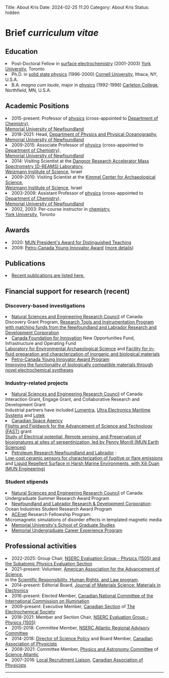 Title: About Kris
Date: 2024-02-25 11:20
Category: About Kris
Status: hidden


<h1>Brief <i>curriculum vitae</i></h1>

<h2>Education</h2>
<li> Post-Doctoral Fellow in <a href="http://www.yorku.ca/smorin/research">surface electrochemistry</a> (2001-2003) <a href="http://www.yorku.ca">York University</a>, Toronto </li>
<li> Ph.D. in <a href="http://www.chem.cornell.edu/fjd3/home.html">solid state physics</a> (1996-2000) <a href="http://www.cornell.edu">Cornell University</a>, Ithaca, NY, U.S.A.</li>
<li> B.A. <i>magna cum laude</i>, major in <a href="http://webapps.acs.carleton.edu/curricular/physics/">physics</a> (1992-1996)  <a href="http://www.carleton.edu">Carleton College</a>,  Northfield, MN, U.S.A.</li>

<h2>Academic Positions</h2>

<li> 2015-present: Professor of <a href="http://www.physics.mun.ca">physics</a> (cross-appointed to <a href="http://www.chem.mun.ca">Department of Chemistry</a>),<br> <a href="http://www.mun.ca">Memorial University of Newfoundland</a>  </li>

<li> 2018-2021: Head, <a href="http://www.physics.mun.ca"> Department of Physics and Physical Oceanography</a>,<br> <a href="http://www.mun.ca">Memorial University of Newfoundland</a>  </li>

<li> 2009-2015: Associate Professor of <a href="http://www.physics.mun.ca">physics</a> (cross-appointed to <a href="http://www.chem.mun.ca">Department of Chemistry</a>),<br> <a href="http://www.mun.ca">Memorial University of Newfoundland</a>  </li>

<li> 2014: Visiting Scientist at the <a href="http://wws.weizmann.ac.il/Dangoor/home"> Dangoor Research Accelerator Mass Spectrometry (D-REAMS) Laboratory</a>,<br> <a href="http://www.weizmann.ac.il/">Weizmann Institute of Science</a>, Israel</li>  

<li> 2009-2010: Visiting Scientist at the <a href="http://www.weizmann.ac.il/kimmel-arch/home.html">Kimmel Center for Archaeological Science</a>,<br> <a href="http://www.weizmann.ac.il/">Weizmann Institute of Science</a>, Israel</li>  

<li> 2003-2009: Assistant Professor of <a href="http://www.physics.mun.ca">physics</a> (cross-appointed to <a href="http://www.chem.mun.ca">Department of Chemistry</a>),<br> <a href="http://www.mun.ca">Memorial University of Newfoundland</a>  </li>

<li> 2002, 2003: Per-course instructor in <a href="http://www.chem.yorku.ca">chemistry</a>, <br> <a href="http://www.yorku.ca">York University</a>, Toronto  </li>

<h2>Awards</h2>

<li> 2020: <a href="https://citl.mun.ca/TeachingSupport/PresidentAwards.php">MUN President's Award for Distinguished Teaching</a>

<li> 2009:  <a href="http://sustainability.suncor.com/2009/en/responsible/1064.aspx">Petro-Canada Young Innovator Award</a> (<a href="http://www.mun.ca/gazette/issues/vol41no14/bone.php">more details</a>)</li>

<h2> Publications</h2>

<li><a href ="/pages/publications.html"> Recent publications are listed here.</a></li>
  
<h2>Financial support for research (recent)</h2>

<h3> Discovery-based investigations </h3>

<li> <a href="http://www.nserc.ca">Natural Sciences and Engineering Research Council</a> of Canada:<br>
Discovery Grant Program, <a href="http://today.mun.ca/news.php?id=8620">Research Tools and Instrumentation Program<br>
with matching funds from the Newfoundland and Labrador Research and Development Corporation</a></li>

<li> <a href="http://www.innovation.ca">Canada Foundation for Innovation</a> New Opportunities Fund, Infrastructure and Operating Fund<br><a href="https://gazette.mun.ca/research/x-ray-diffractometers-and-environmental-archaeology/">Laboratory for Environmental Archaeological Science</a> and <a href="http://www.mun.ca/univrel/news/index.php?includefile=showitem.php&id=418">Facility for in-fluid preparation and characterization of inorganic and biological materials</a> </li>

<li> <a href="http://sustainability.suncor.com/2009/en/responsible/1064.aspx">Petro-Canada Young Innovator Award Program</a>: <br><a href="http://today.mun.ca/news.php?news_id=4703">Improving the functionality of biologically compatible materials through novel electrochemical syntheses</a> </li>

<h3> Industry-related projects </h3>

<li> <a href="http://www.nserc.ca">Natural Sciences and Engineering Research Council</a> of Canada:
<br> Interaction Grant, Engage Grant, and Collaborative Research and Development Grant <br>
Industrial partners have included <a href="http://lumentra.com">Lumentra</a>,  <a href="http://www.ultra-ms.com/">Ultra Electronics Maritime Systems</a> and <a href="http://www.lotek.com">Lotek</a></li>

<li> <a href="http://www.asc-csa.gc.ca/">Canadian Space Agency</a>
<br> <a href="http://www.asc-csa.gc.ca/eng/funding-programs/programs/fast/default.asp">Flights and Fieldwork for the Advancement of Science and Technology (FAST)</a> grant <br>
<a href="https://www.esd.mun.ca/wordpress/deltasresearch/index.php/serp/">Study of Electrical potential, Remote sensing, and Preservation of biosignatures at sites of serpentinization, led by Penny Morrill (MUN Earth Sciences)</a> 

<li> <a href="http://www.pr-ac.ca">Petroleum Research Newfoundland and Labrador</a> : <br>
<a href="http://www.pr-ac.ca/index.php?id=142">Low-cost ceramic sensors for characterization of fugitive or flare emissions</a> and <a href="http://www.engr.mun.ca/~xduan/">Liquid Repellent Surface in Harsh Marine Environments, with Xili Duan (MUN Engineering)</a></li>

<h3> Student stipends </h3>

<li> <a href="http://www.nserc.ca">Natural Sciences and Engineering Research Council</a> of Canada:
<br>Undergraduate Summer Research Award Program</li>

<li> <a href="http://www.rdc.org/form/ocean-industries-student-research-awards/">Newfoundland and Labrador Research & Development Corporation</a>:
<br>Ocean Industries Student Research Award Program</li>

<li> <a href="http://www.ace-net.ca">ACEnet</a> Research Fellowship Program: <br>
Micromagnetic simulations of disorder effects in templated magnetic media </li>

<li> <a href="http://www.mun.ca/sgs/">Memorial University's School of Graduate Studies</a></li>

<li> <a href="http://www.mun.ca/cdel/career_students/mucep.php">Memorial Undergraduate Career Experience Program</a></li>    

<h2> Professional activities </h2>

<li> 2022-2025: Group Chair, <a href="http://www.nserc-crsng.gc.ca/NSERC-CRSNG/committees-comites/Physics-Physique_eng.asp">NSERC Evaluation Group  - Physics (1505) and the Subatomic Physics Evaluation Section</a></li>  

<li> 2021-present: Volunteer, <a href="http://www.aaas.org/">American Association for the Advancement of Science</a>, <br>in the <a href="http://www.aaas.org/programs/scientific-responsibility-human-rights-law">Scientific Responsibility, Human Rights, and Law program</a>.</li>  

<li> 2014-present: Editorial Board, <a href="http://www.springer.com/materials/optical+%26+electronic+materials/journal/10854?detailsPage=editorialBoard">Journal of Materials Science: Materials in Electronics</a></li> 

<li> 2016-present: Elected Member, <a href="https://cms.cnc-cie.ca/index.php">Canadian National Committee of the International Commission on Illumination</a></li>  

<li> 2009-present: Executive Member, <a href="http://www.electrochem.org/ecs/sections/cana/cana.htm">Canadian Section</a> of <a class="sub" href="http://www.electrochem.org" title="The Electrochemical Society">The Electrochemical Society</a> </li>

<li> 2018-2021: Member and Section Chair, <a href="http://www.nserc-crsng.gc.ca/NSERC-CRSNG/committees-comites/Physics-Physique_eng.asp">NSERC Evaluation Group  - Physics (1505)</a></li>  

<li> 2015-2018: Committee Member, <a href="http://www.nserc-crsng.gc.ca/Regional-Regionaux/AtlanticCommittee-ComiteAtlantique_eng.asp">NSERC Atlantic Regional Advisory Committee</a></li>

<li> 2014-2018: <a href="http://www.cap.ca/en/activities/science-policy">Director of Science Policy</a> and Board Member, <a class="sub" href="http://www.cap.ca" title="Canadian Association of Physicists">Canadian Association of Physicists</a></li>

<li> 2008-2021: Committee Member, <a href="http://scienceatlantic.ca/committees/physics/">Physics and Astronomy Committee</a> of <a href="http://scienceatlantic.ca/">Science Atlantic</a> </li>

<li> 2007-2016: <a href="http://www.cap.ca/en/about-us/friends-cap">Local Recruitment Liaison</a>, <a class="sub" href="http://www.cap.ca" title="Canadian Association of Physicists">Canadian Association of Physicists</a></li>

<hr>











